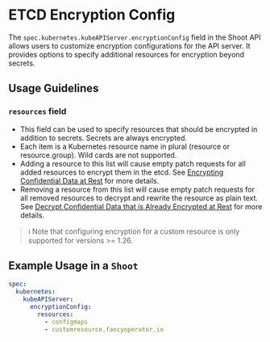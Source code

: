 # ETCD Encryption Config

The `spec.kubernetes.kubeAPIServer.encryptionConfig` field in the Shoot API allows users to customize encryption configurations for the API server. It provides options to specify additional resources for encryption beyond secrets.

## Usage Guidelines

### `resources` field

- This field can be used to specify resources that should be encrypted in addition to secrets. Secrets are always encrypted.
- Each item is a Kubernetes resource name in plural (resource or resource.group). Wild cards are not supported.
- Adding a resource to this list will cause empty patch requests for all added resources to encrypt them in the etcd. See [Encrypting Confidential Data at Rest](https://kubernetes.io/docs/tasks/administer-cluster/encrypt-data) for more details.
- Removing a resource from this list will cause empty patch requests for all removed resources to decrypt and rewrite the resource as plain text. See [Decrypt Confidential Data that is Already Encrypted at Rest](https://kubernetes.io/docs/tasks/administer-cluster/decrypt-data/) for more details.

> ℹ️ Note that configuring encryption for a custom resource is only supported for  versions >= 1.26.

## Example Usage in a `Shoot`

```yaml
spec:
  kubernetes:
    kubeAPIServer:
      encryptionConfig:
        resources:
          - configmaps
          - customresource.fancyoperator.io
```
